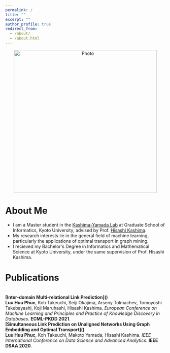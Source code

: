 ```yaml
---
permalink: /
title: ""
excerpt: ""
author_profile: true
redirect_from: 
  - /about/
  - /about.html
---
```


<p align="center">
  <img src="https://phucdoitoan.github.io/images/phucdoitoan.JPG?raw=true" alt="Photo" style="width: 450px;"/> 
</p>

# About Me
* I am a Master student in the [Kashima-Yamada Lab](http://www.ml.ist.i.kyoto-u.ac.jp/en/) at Graduate School of Informatics, Kyoto University, advised by Prof. [Hisashi Kashima](https://hkashima.github.io/index_e.html). 
* My research interests lie in the general field of machine learning, particularly the applications of optimal transport in graph mining.
* I recieved my Bachelor's Degree in Informatics and Mathematical Science at Kyoto University, under the same supervision of Prof. Hisashi Kashima.


# Publications

<br>
<b>[Inter-domain Multi-relational Link Prediction]()</b> <br>
<b>Luu Huu Phuc</b>, Koh Takeuchi, Seiji Okajima, Arseny Tolmachev, Tomoyoshi Takebayashi, Koji Maruhashi, Hisashi Kashima.
<i>European Conference on Machine Learning and Principles and Practice of Knowledge Discovery in Databases</i>. <b>ECML-PKDD 2021</b>.

<br>
<b>[Simultaneous Link Prediction on Unaligned Networks Using Graph Embedding and Optimal Transport]()</b> <br>
<b>Luu Huu Phuc</b>, Koh Takeuchi, Makoto Yamada, Hisashi Kashima.
<i>IEEE International Conference on Data Science and Advanced Analytics</i>. <b>IEEE DSAA 2020</b>.



